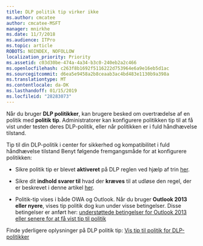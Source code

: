 ```yaml
---
title: DLP politik tip virker ikke
ms.author: cmcatee
author: cmcatee-MSFT
manager: mnirkhe
ms.date: 11/7/2018
ms.audience: ITPro
ms.topic: article
ROBOTS: NOINDEX, NOFOLLOW
localization_priority: Priority
ms.assetid: c03d30be-474a-4a34-b3c0-240eb2a2c466
ms.openlocfilehash: c263f8b1692f5116222d753964e6a9e16eb5d1ac
ms.sourcegitcommit: d6ea5e9458a2b8ceaab3ac4bd483e1130b9a398a
ms.translationtype: MT
ms.contentlocale: da-DK
ms.lasthandoff: 01/15/2019
ms.locfileid: "28283073"
---
```

Når du bruger **DLP politikker**, kan brugere besked om overtrædelse af en politik med **politik tip**. Administratorer kan konfigurere politikken tip til at få vist under testen deres DLP-politik, eller når politikken er i fuld håndhævelse tilstand. 
  
Tip til din DLP-politik i center for sikkerhed og kompatibilitet i fuld håndhævelse tilstand Benyt følgende fremgangsmåde for at konfigurere politikken:
  
- Sikre politik tip er blevet **aktiveret** på DLP reglen ved hjælp af trin [her](https://docs.microsoft.com/en-us/office365/securitycompliance/use-notifications-and-policy-tips).
    
- Sikre dit **indhold svarer til** hvad der **kræves** til at udløse den regel, der er beskrevet i denne artikel [her](https://docs.microsoft.com/en-us/office365/securitycompliance/what-the-sensitive-information-types-look-for).
    
- Politik-tip vises i både OWA og Outlook. Når du bruger **Outlook 2013 eller nyere**, vises tip politik dog kun under visse betingelser. Disse betingelser er anført her: [understøttede betingelser for Outlook 2013 eller senere for at få vist tip til politik](https://docs.microsoft.com/en-us/office365/securitycompliance/use-notifications-and-policy-tips#outlook-2013-and-later-supports-showing-policy-tips-for-only-some-conditions)
    
Finde yderligere oplysninger på DLP politik tip: [Vis tip til politik for DLP-politikker](https://docs.microsoft.com/en-us/office365/securitycompliance/use-notifications-and-policy-tips)
  

